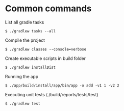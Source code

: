 # Common commands

List all gradle tasks
```
$ ./gradlew tasks --all
```

Compile the project
```
$ ./gradlew classes --console=verbose 
```

Create executable scripts in build folder
```
$ ./gradlew installDist 
```

Running the app
```
$ ./app/build/install/app/bin/app -o add -v1 1 -v2 2
```

Executing unit tests (./build/reports/tests/test)
```
$ ./gradlew test
```